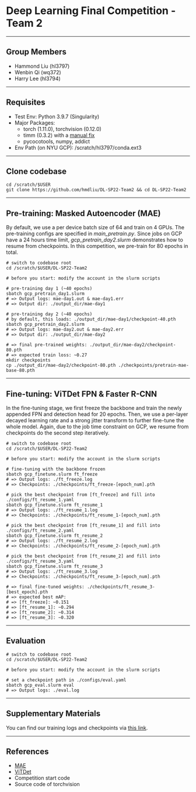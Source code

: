 # Deep Learning Final Competition - Team 2

---

## Group Members
- Hammond Liu (hl3797)
- Wenbin Qi (wq372)
- Harry Lee (hl3794)

---

## Requisites
- Test Env: Python 3.9.7 (Singularity)
- Major Packages:
    - torch (1.11.0), torchvision (0.12.0)
    - timm (0.3.2) with a [manual fix](https://github.com/rwightman/pytorch-image-models/issues/420#issuecomment-776459842)
    - pycocotools, numpy, addict
- Env Path (on NYU GCP): /scratch/hl3797/conda.ext3

---

## Clone codebase
```
cd /scratch/$USER
git clone https://github.com/hmdliu/DL-SP22-Team2 && cd DL-SP22-Team2
```

---

## Pre-training: Masked Autoencoder (MAE)
By default, we use a per device batch size of 64 and train on 4 GPUs. The pre-training configs are specified in *main_pretrain.py*. Since jobs on GCP have a 24 hours time limit, *gcp_pretrain_day2.slurm* demonstrates how to resume from checkpoints. In this competition, we pre-train for 80 epochs in total.
```
# switch to codebase root
cd /scratch/$USER/DL-SP22-Team2

# before you start: modify the account in the slurm scripts

# pre-training day 1 (~40 epochs)
sbatch gcp_pretrain_day1.slurm
# => Output logs: mae-day1.out & mae-day1.err
# => Output dir: ./output_dir/mae-day1

# pre-training day 2 (~40 epochs)
# by default, this loads: ./output_dir/mae-day1/checkpoint-40.pth
sbatch gcp_pretrain_day2.slurm
# => Output logs: mae-day2.out & mae-day2.err
# => Output dir: ./output_dir/mae-day2

# => final pre-trained weights: ./output_dir/mae-day2/checkpoint-80.pth
# => expected train loss: ~0.27
mkdir checkpoints
cp ./output_dir/mae-day2/checkpoint-80.pth ./checkpoints/pretrain-mae-base-80.pth
```

---

## Fine-tuning: ViTDet FPN & Faster R-CNN 
In the fine-tuning stage, we first freeze the backbone and train the newly appended FPN and detection head for 20 epochs. Then, we use a per-layer decayed learning rate and a strong jitter transform to further fine-tune the whole model. Again, due to the job time constraint on GCP, we resume from checkpoints do the second step iteratively.
```
# switch to codebase root
cd /scratch/$USER/DL-SP22-Team2

# before you start: modify the account in the slurm scripts

# fine-tuning with the backbone frozen
sbatch gcp_finetune.slurm ft_freeze
# => Output logs: ./ft_freeze.log
# => Checkpoints: ./checkpoints/ft_freeze-[epoch_num].pth

# pick the best checkpoint from [ft_freeze] and fill into ./configs/ft_resume_1.yaml
sbatch gcp_finetune.slurm ft_resume_1
# => Output logs: ./ft_resume_1.log
# => Checkpoints: ./checkpoints/ft_resume_1-[epoch_num].pth

# pick the best checkpoint from [ft_resume_1] and fill into ./configs/ft_resume_2.yaml
sbatch gcp_finetune.slurm ft_resume_2
# => Output logs: ./ft_resume_2.log
# => Checkpoints: ./checkpoints/ft_resume_2-[epoch_num].pth

# pick the best checkpoint from [ft_resume_2] and fill into ./configs/ft_resume_3.yaml
sbatch gcp_finetune.slurm ft_resume_3
# => Output logs: ./ft_resume_3.log
# => Checkpoints: ./checkpoints/ft_resume_3-[epoch_num].pth

# => final fine-tuned weights: ./checkpoints/ft_resume_3-[best_epoch].pth
# => expected best mAP:
# => [ft_freeze]: ~0.151
# => [ft_resume_1]: ~0.294
# => [ft_resume_2]: ~0.314
# => [ft_resume_3]: ~0.320
```

---

## Evaluation
```
# switch to codebase root
cd /scratch/$USER/DL-SP22-Team2

# before you start: modify the account in the slurm scripts

# set a checkpoint path in ./configs/eval.yaml
sbatch gcp_eval.slurm eval
# => Output logs: ./eval.log
```

---

## Supplementary Materials
You can find our training logs and checkpoints via [this link](https://drive.google.com/drive/folders/1Y1P4y313Ey0sdvBuDaPzXFD7oIMw6-hV?usp=sharing).

---

## References
- [MAE](https://github.com/facebookresearch/mae)
- [ViTDet](https://github.com/ViTAE-Transformer/ViTDet)
- Competition start code
- Source code of torchvision
